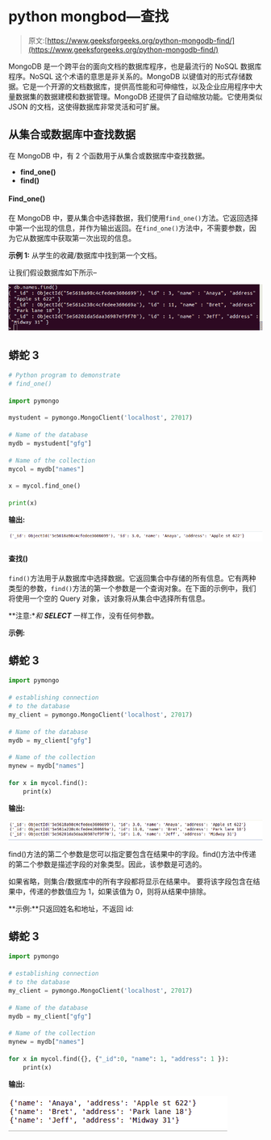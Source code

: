 # python mongbod—查找

> 原文:[https://www.geeksforgeeks.org/python-mongodb-find/](https://www.geeksforgeeks.org/python-mongodb-find/)

MongoDB 是一个跨平台的面向文档的数据库程序，也是最流行的 NoSQL 数据库程序。NoSQL 这个术语的意思是非关系的。MongoDB 以键值对的形式存储数据。它是一个开源的文档数据库，提供高性能和可伸缩性，以及企业应用程序中大量数据集的数据建模和数据管理。MongoDB 还提供了自动缩放功能。它使用类似 JSON 的文档，这使得数据库非常灵活和可扩展。

## 从集合或数据库中查找数据

在 MongoDB 中，有 2 个函数用于从集合或数据库中查找数据。

*   **find_one()**
*   **find()**

#### Find_one()

在 MongoDB 中，要从集合中选择数据，我们使用`find_one()`方法。它返回选择中第一个出现的信息，并作为输出返回。在`find_one()`方法中，不需要参数，因为它从数据库中获取第一次出现的信息。

**示例 1:** 从学生的收藏/数据库中找到第一个文档。

让我们假设数据库如下所示–

![python-mongodb-db1](img/67de33eedcbff6f7565b3aa1052c877a.png)

## 蟒蛇 3

```py
# Python program to demonstrate
# find_one()

import pymongo

mystudent = pymongo.MongoClient('localhost', 27017)

# Name of the database
mydb = mystudent["gfg"]

# Name of the collection
mycol = mydb["names"]

x = mycol.find_one()

print(x)
```

**输出:**

![python-mongodb-find-one1](img/fec7399977e11e1860084ed2b94c4ef7.png)

#### 查找()

`find()`方法用于从数据库中选择数据。它返回集合中存储的所有信息。它有两种类型的参数，`find()`方法的第一个参数是一个查询对象。在下面的示例中，我们将使用一个空的 Query 对象，该对象将从集合中选择所有信息。

**注意:**和 **SELECT*** 一样工作，没有任何参数。

**示例:**

## 蟒蛇 3

```py
import pymongo

# establishing connection
# to the database
my_client = pymongo.MongoClient('localhost', 27017)

# Name of the database
mydb = my_client["gfg"]

# Name of the collection
mynew = mydb["names"]

for x in mycol.find():
    print(x)
```

**输出:**

![python-mongodb-find-2](img/2933be9f87452cfe40620f3f06523a7a.png)

find()方法的第二个参数是您可以指定要包含在结果中的字段。find()方法中传递的第二个参数是描述字段的对象类型。因此，该参数是可选的。

如果省略，则集合/数据库中的所有字段都将显示在结果中。
要将该字段包含在结果中，传递的参数值应为 1，如果该值为 0，则将从结果中排除。

**示例:**只返回姓名和地址，不返回 id:

## 蟒蛇 3

```py
import pymongo

# establishing connection
# to the database
my_client = pymongo.MongoClient('localhost', 27017)

# Name of the database
mydb = my_client["gfg"]

# Name of the collection
mynew = mydb["names"]

for x in mycol.find({}, {"_id":0, "name": 1, "address": 1 }):
    print(x)
```

**输出:**

![python-mongodb-3](img/031229775eac4b14c482d7a340dc7a7f.png)